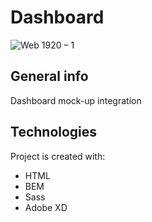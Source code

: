 # Dashboard

![Web 1920 – 1](https://user-images.githubusercontent.com/48568104/96636817-1c51c680-131e-11eb-89e0-74def93c4c15.png)

## General info
Dashboard mock-up integration
	
## Technologies
Project is created with:
* HTML
* BEM
* Sass
* Adobe XD
